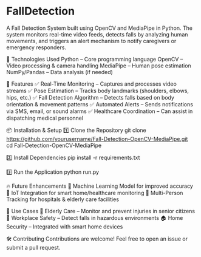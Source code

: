 # FallDetection
A Fall Detection System built using OpenCV and MediaPipe in Python. The system monitors real-time video feeds, detects falls by analyzing human movements, and triggers an alert mechanism to notify caregivers or emergency responders.

🔧 Technologies Used
Python – Core programming language
OpenCV – Video processing & camera handling
MediaPipe – Human pose estimation
NumPy/Pandas – Data analysis (if needed)

📌 Features
✅ Real-Time Monitoring – Captures and processes video streams
✅ Pose Estimation – Tracks body landmarks (shoulders, elbows, hips, etc.)
✅ Fall Detection Algorithm – Detects falls based on body orientation & movement patterns
✅ Automated Alerts – Sends notifications via SMS, email, or sound alarms
✅ Healthcare Coordination – Can assist in dispatching medical personnel

📦 Installation & Setup
1️⃣ Clone the Repository
git clone https://github.com/yourusername/Fall-Detection-OpenCV-MediaPipe.git  
cd Fall-Detection-OpenCV-MediaPipe

2️⃣ Install Dependencies
pip install -r requirements.txt

3️⃣ Run the Application
python run.py

🔥 Future Enhancements
🔹 Machine Learning Model for improved accuracy
🔹 IoT Integration for smart home/healthcare monitoring
🔹 Multi-Person Tracking for hospitals & elderly care facilities

🎯 Use Cases
🏥 Elderly Care – Monitor and prevent injuries in senior citizens
🏢 Workplace Safety – Detect falls in hazardous environments
🏠 Home Security – Integrated with smart home devices

🛠 Contributing
Contributions are welcome! Feel free to open an issue or submit a pull request.
